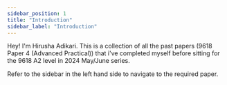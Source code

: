 ```yaml
---
sidebar_position: 1
title: "Introduction"
sidebar_label: "Introduction"
---
```


Hey! I'm Hirusha Adikari. This is a collection of all the past papers (9618 Paper 4 (Advanced Practical)) that i've completed myself before sitting for the 9618 A2 level in 2024 May/June series.

Refer to the sidebar in the left hand side to navigate to the required paper.

